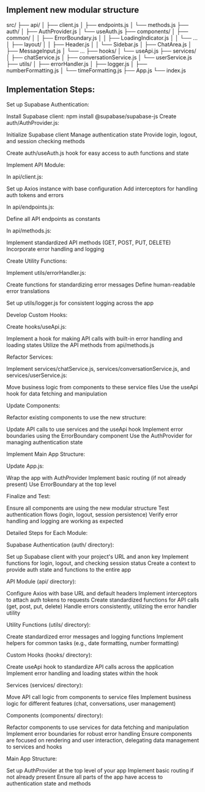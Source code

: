 ## Implement new modular structure
src/
├── api/
│   ├── client.js
│   ├── endpoints.js
│   └── methods.js
├── auth/
│   ├── AuthProvider.js
│   └── useAuth.js
├── components/
│   ├── common/
│   │   ├── ErrorBoundary.js
│   │   ├── LoadingIndicator.js
│   │   └── ...
│   ├── layout/
│   │   ├── Header.js
│   │   └── Sidebar.js
│   ├── ChatArea.js
│   ├── MessageInput.js
│   └── ...
├── hooks/
│   └── useApi.js
├── services/
│   ├── chatService.js
│   ├── conversationService.js
│   └── userService.js
├── utils/
│   ├── errorHandler.js
│   ├── logger.js
│   ├── numberFormatting.js
│   └── timeFormatting.js
├── App.js
└── index.js


## Implementation Steps:

Set up Supabase Authentication:

Install Supabase client: npm install @supabase/supabase-js
Create auth/AuthProvider.js:

Initialize Supabase client
Manage authentication state
Provide login, logout, and session checking methods


Create auth/useAuth.js hook for easy access to auth functions and state


Implement API Module:

In api/client.js:

Set up Axios instance with base configuration
Add interceptors for handling auth tokens and errors


In api/endpoints.js:

Define all API endpoints as constants


In api/methods.js:

Implement standardized API methods (GET, POST, PUT, DELETE)
Incorporate error handling and logging




Create Utility Functions:

Implement utils/errorHandler.js:

Create functions for standardizing error messages
Define human-readable error translations


Set up utils/logger.js for consistent logging across the app


Develop Custom Hooks:

Create hooks/useApi.js:

Implement a hook for making API calls with built-in error handling and loading states
Utilize the API methods from api/methods.js




Refactor Services:

Implement services/chatService.js, services/conversationService.js, and services/userService.js:

Move business logic from components to these service files
Use the useApi hook for data fetching and manipulation




Update Components:

Refactor existing components to use the new structure:

Update API calls to use services and the useApi hook
Implement error boundaries using the ErrorBoundary component
Use the AuthProvider for managing authentication state




Implement Main App Structure:

Update App.js:

Wrap the app with AuthProvider
Implement basic routing (if not already present)
Use ErrorBoundary at the top level




Finalize and Test:

Ensure all components are using the new modular structure
Test authentication flows (login, logout, session persistence)
Verify error handling and logging are working as expected



Detailed Steps for Each Module:

Supabase Authentication (auth/ directory):

Set up Supabase client with your project's URL and anon key
Implement functions for login, logout, and checking session status
Create a context to provide auth state and functions to the entire app


API Module (api/ directory):

Configure Axios with base URL and default headers
Implement interceptors to attach auth tokens to requests
Create standardized functions for API calls (get, post, put, delete)
Handle errors consistently, utilizing the error handler utility


Utility Functions (utils/ directory):

Create standardized error messages and logging functions
Implement helpers for common tasks (e.g., date formatting, number formatting)


Custom Hooks (hooks/ directory):

Create useApi hook to standardize API calls across the application
Implement error handling and loading states within the hook


Services (services/ directory):

Move API call logic from components to service files
Implement business logic for different features (chat, conversations, user management)


Components (components/ directory):

Refactor components to use services for data fetching and manipulation
Implement error boundaries for robust error handling
Ensure components are focused on rendering and user interaction, delegating data management to services and hooks


Main App Structure:

Set up AuthProvider at the top level of your app
Implement basic routing if not already present
Ensure all parts of the app have access to authentication state and methods